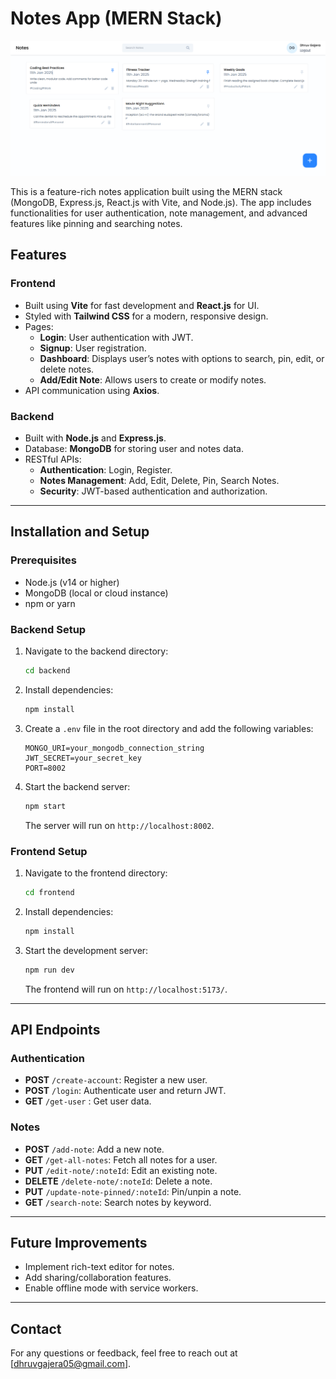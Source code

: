 # Notes App (MERN Stack)

![Dashboard Screenshot](./frontend/src/assets/Notes.png)

This is a feature-rich notes application built using the MERN stack (MongoDB, Express.js, React.js with Vite, and Node.js). The app includes functionalities for user authentication, note management, and advanced features like pinning and searching notes.

## Features

### Frontend

- Built using **Vite** for fast development and **React.js** for UI.
- Styled with **Tailwind CSS** for a modern, responsive design.
- Pages:
  - **Login**: User authentication with JWT.
  - **Signup**: User registration.
  - **Dashboard**: Displays user’s notes with options to search, pin, edit, or delete notes.
  - **Add/Edit Note**: Allows users to create or modify notes.
- API communication using **Axios**.

### Backend

- Built with **Node.js** and **Express.js**.
- Database: **MongoDB** for storing user and notes data.
- RESTful APIs:
  - **Authentication**: Login, Register.
  - **Notes Management**: Add, Edit, Delete, Pin, Search Notes.
  - **Security**: JWT-based authentication and authorization.

---

## Installation and Setup

### Prerequisites

- Node.js (v14 or higher)
- MongoDB (local or cloud instance)
- npm or yarn

### Backend Setup

1. Navigate to the backend directory:
   ```bash
   cd backend
   ```
2. Install dependencies:
   ```bash
   npm install
   ```
3. Create a `.env` file in the root directory and add the following variables:
   ```env
   MONGO_URI=your_mongodb_connection_string
   JWT_SECRET=your_secret_key
   PORT=8002
   ```
4. Start the backend server:
   ```bash
   npm start
   ```
   The server will run on `http://localhost:8002`.

### Frontend Setup

1. Navigate to the frontend directory:
   ```bash
   cd frontend
   ```
2. Install dependencies:
   ```bash
   npm install
   ```
3. Start the development server:
   ```bash
   npm run dev
   ```
   The frontend will run on `http://localhost:5173/`.

---

## API Endpoints

### Authentication

- **POST** `/create-account`: Register a new user.
- **POST** `/login`: Authenticate user and return JWT.
- **GET** `/get-user` : Get user data.

### Notes

- **POST** `/add-note`: Add a new note.
- **GET** `/get-all-notes`: Fetch all notes for a user.
- **PUT** `/edit-note/:noteId`: Edit an existing note.
- **DELETE** `/delete-note/:noteId`: Delete a note.
- **PUT** `/update-note-pinned/:noteId`: Pin/unpin a note.
- **GET** `/search-note`: Search notes by keyword.

---

## Future Improvements

- Implement rich-text editor for notes.
- Add sharing/collaboration features.
- Enable offline mode with service workers.

---

## Contact

For any questions or feedback, feel free to reach out at [dhruvgajera05@gmail.com].
